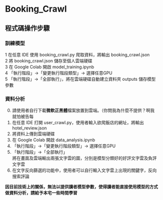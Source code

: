 # Booking_Crawl
## 程式碼操作步驟
### 訓練模型
1 在任意 IDE 使用 booking_crawl.py 爬取資料，將輸出 booking_crawl.json  
2 將 booking_crawl.json 儲存至個人雲端硬碟  
3 在 Google Colab 開啟 model_training.ipynb  
4 「執行階段」->「變更執行階段類型」-> 選擇任意GPU  
5 「執行階段」->「全部執行」，將在雲端硬碟自動建立資料夾 outputs 儲存模型參數

### 資料分析
0. 請使用者自行下載**微軟正黑體**檔案放置到雲端。（你問我為什麼不提供？啊我就怕被告每
1. 在任意 IDE 打開 user_crawl.py，使用者輸入欲爬飯店的網址，將輸出 hotel_review.json
2. 將資料上傳到雲端硬碟
3. 在 Google Colab 開啟 data_analysis.ipynb
4. 「執行階段」->「變更執行階段類型」-> 選擇任意GPU
5. 「執行階段」->「全部執行」  
    將在畫面及雲端輸出兩張文字雲的圖，分別是模型分類好的好評文字雲及負評文字雲
6. 在文字反向篩選的功能中，使用者可以自行輸入文字雲上出現的關鍵字，反向搜索評論

**因目前技術上的關係，無法以提供讀者模型參數，使得讀者能直接使用模型的方式做資料分析，請給予本宅一些時間學習**
